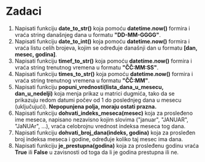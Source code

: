 # Zadaci
1) Napisati funkciju **date_to_str()** koja pomoću **datetime.now()** formira i vraća string današnjeg dana u formatu **"DD-MM-GGGG"**.  
2) Napisati funkciju **date_to_int()** koja pomoću **datetime.now()** formira i vraća listu celih brojeva, kojim se određuje današnji dan u formatu **[dan, mesec, godina]**.  
3) Napisati funkciju **timef_to_str()** koja pomoću **datetime.now()** formira i vraća string trenutnog vremena u formatu **"ČČ:MM:SS"**.  
4) Napisati funkciju **times_to_str()** koja pomoću **datetime.now()** formira i vraća string trenutnog vremena u formatu **"ČČ:MM"**.  
5) Napisati funkciju **popuni_vrednosti(lista_dana_u_mesecu, dan_u_nedelji)** koja menja prikaz u matrici dugmića, tako da se prikazuju redom datumi počev od 1 do poslednjeg dana u mesecu (uključujući). **Nepopunjena polja, moraju ostati prazna.** 
6) Napisati funkciju **dohvati_indeks_meseca(mesec)** koja za prosleđeno ime meseca, napisano nezavisno kojim slovima ("januar", "JANUAR", "JaNUAr", ...), vraća celobrojnu vrednost indeksa meseca tog dana.  
7) Napisati funkciju **dohvati_broj_dana(indeks, godina)** koja za prosleđen broj indeksa meseca i godine, određuje koliko taj mesec ima dana.  
8) Napisati funkciju **je_prestupna(godina)** koja za prosleđenu godinu vraća **True** ili **False** u zavisnosti od toga da li je godina prestupna ili ne.  
